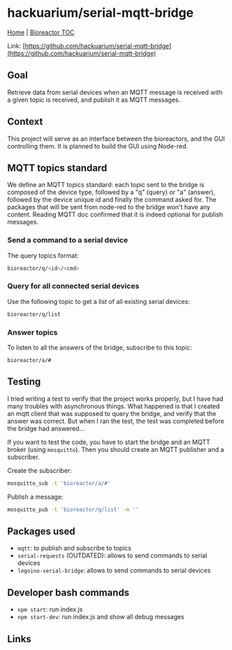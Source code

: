 # hackuarium/serial-mqtt-bridge

[Home](../../README.md) | [Bioreactor TOC](../bioreactor.md)

Link: [https://github.com/hackuarium/serial-mqtt-bridge](https://github.com/hackuarium/serial-mqtt-bridge)

## Goal
Retrieve data from serial devices when an MQTT message is received with a given topic is received, and publish it as MQTT messages.

## Context

This project will serve as an interface between the bioreactors, and the GUI controlling them. It is planned to build the GUI using Node-red.

## MQTT topics standard

We define an MQTT topics standard: each topic sent to the bridge is composed of the device type, followed by a "q" (query) or "a" (answer), followed by the device unique id and finally the command asked for. The packages that will be sent from node-red to the bridge won't have any content. Reading MQTT doc confirmed that it is indeed optional for publish messages.

### Send a command to a serial device

The query topics format:
```bash
bioreactor/q/<id>/<cmd>
```

### Query for all connected serial devices

Use the following topic to get a list of all existing serial devices:
```bash
bioreactor/q/list
```

### Answer topics

To listen to all the answers of the bridge, subscribe to this topic:
```
bioreactor/a/#
```

## Testing

I tried writing a test to verify that the project works properly, but I have had many troubles with asynchronous things. What happened is that I created an mqtt client that was supposed to query the bridge, and verify that the answer was correct. But when I ran the test, the test was completed before the bridge had answered...

If you want to test the code, you have to start the bridge and an MQTT broker (using `mosquitto`). Then you should create an MQTT publisher and a subscriber.

Create the subscriber:
```bash
mosquitto_sub -t 'bioreactor/a/#'
```

Publish a message:
```bash
mosquitto_pub -t 'bioreactor/q/list' -m ''
```

## Packages used

- `mqtt`: to publish and subscribe to topics
- `serial-requests` (OUTDATED): allows to send commands to serial devices
- `legoino-serial-bridge`: allows to send commands to serial devices

## Developer bash commands
- `npm start`: run index.js
- `npm start-dev`: run index.js and show all debug messages

## Links
